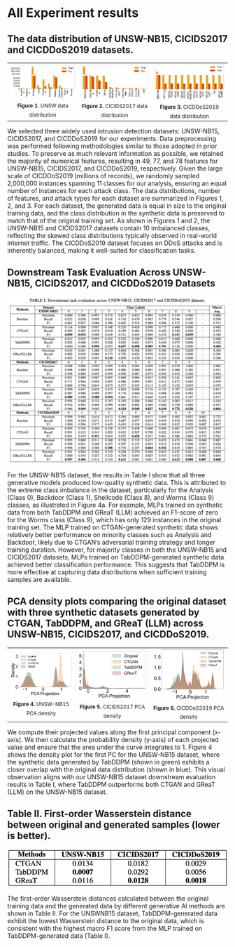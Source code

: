 # All Experiment results 

## The data distribution of UNSW-NB15, CICIDS2017 and CICDDoS2019 datasets.
<table>
  <tr>
    <td align="center">
      <img src="UNSW_data_distribution.png" width="300"/><br>
      <sub><b>Figure 1.</b> UNSW data distribution </sub>
    </td>
    <td align="center">
      <img src="CICIDS_data_distribution.png" width="300"/><br>
      <sub><b>Figure 2.</b> CICIDS2017 data distribution </sub>
    </td>
    <td align="center">
      <img src="CICDDoS2019_data_distribution.png" width="300"/><br>
      <sub><b>Figure 3.</b> CICDDoS2019 data distribution </sub>
    </td>
  </tr>
</table>
We selected three widely used intrusion detection datasets: UNSW-NB15, CICIDS2017, and CICDDoS2019 for our experiments. Data preprocessing was performed following methodologies similar to those adopted in prior studies. To preserve as much relevant information as possible, we retained the majority of numerical features, resulting in 49, 77, and 78 features for UNSW-NB15, CICIDS2017, and CICDDoS2019, respectively. Given the large scale of CICDDoS2019 (millions of records), we randomly sampled 2,000,000 instances spanning 11 classes for our analysis, ensuring an equal number of instances for each attack class. The data distributions, number of features, and attack types for each dataset are summarized in Figures 1, 2, and 3. For each dataset, the generated data is equal in size to the original training data, and the class distribution in the synthetic data is preserved to match that of the original training set. As shown in Figures 1 and 2, the UNSW-NB15 and CICIDS2017 datasets contain 10 imbalanced  classes, reflecting the skewed class distributions typically observed in real-world internet traffic. The CICDDoS2019 dataset focuses on DDoS attacks and is inherently balanced, making it well-suited for classification tasks.



## Downstream Task Evaluation Across UNSW-NB15, CICIDS2017, and CICDDoS2019 Datasets

![My Figure](Downstream_task_evaluation.png)

For the UNSW-NB15 dataset, the results in Table I show that all three generative models produced low-quality synthetic data. This is attributed to the extreme class imbalance in the dataset, particularly for the Analysis (Class 0), Backdoor (Class 1), Shellcode (Class 8), and Worms (Class 9) classes, as illustrated in Figure 4a. For example, MLPs trained on synthetic data from both TabDDPM and GReaT (LLM) achieved an F1-score of zero for the Worms class (Class 9), which has only 129 instances in the original training set. The MLP trained on CTGAN-generated synthetic data shows relatively better performance on minority classes such as Analysis and Backdoor, likely due to CTGAN’s adversarial training strategy and longer training duration. However, for majority classes in both the UNSW-NB15 and CICIDS2017 datasets, MLPs trained on TabDDPM-generated synthetic data achieved better classification performance. This suggests that TabDDPM is more effective at capturing data distributions when sufficient training samples are available.


## PCA density plots comparing the original dataset with three synthetic datasets generated by CTGAN, TabDDPM, and GReaT (LLM) across UNSW-NB15, CICIDS2017, and CICDDoS2019.
<table>
  <tr>
    <td align="center">
      <img src="UNSW_comparison.png" width="300"/><br>
      <sub><b>Figure 4.</b> UNSW-NB15 PCA density </sub>
    </td>
    <td align="center">
      <img src="CICIDS2017_comparison.png" width="300"/><br>
      <sub><b>Figure 5.</b> CICIDS2017 PCA density </sub>
    </td>
    <td align="center">
      <img src="CICDDoS2019_comparison.png" width="300"/><br>
      <sub><b>Figure 6.</b> CICDDoS2019 PCA density </sub>
    </td>
  </tr>
</table>

We compute their projected values along the first principal component (x-axis). We then calculate the probability density (y-axis) of each projected value and ensure that the area under the curve integrates to 1.
Figure 4 shows the density plot for the first PC for the UNSW-NB15 dataset, where the synthetic data generated by TabDDPM (shown in green) exhibits a closer overlap with the original data distribution (shown in blue). This visual observation aligns with our UNSW-NB15 dataset downstream evaluation results in Table I, where TabDDPM outperforms both CTGAN and GReaT (LLM) on the UNSW-NB15 dataset.


## Table II. First-order Wasserstein distance between original and generated samples (lower is better).
![My Figure](Wasserstein_distance.png)

The first-order Wasserstein distances calculated between the original training data and the generated data by different generative AI methods are shown in Table II. For the UNSWNB15 dataset, TabDDPM-generated data exhibit the lowest Wasserstein distance to the original data, which is consistent with the highest macro F1 score from the MLP trained on TabDDPM-generated data (Table I). 
